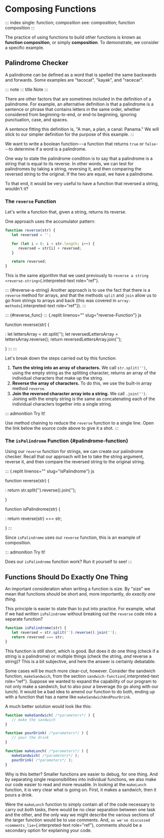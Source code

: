 # Composing Functions

::: index
single: function; composition see: composition; function composition
:::

The practice of using functions to build other functions is known as
**function composition**, or simply **composition**. To demonstrate, we
consider a specific example.

## Palindrome Checker

A palindrome can be defined as a word that is spelled the same backwards
and forwards. Some examples are \"tacocat\", \"kayak\", and \"racecar\".

::: note
::: title
Note
:::

There are other factors that are sometimes included in the definition of
a palindrome. For example, an alternative definition is that a
palindrome is a sentence or phrase that contains letters in the same
order, whether considered from beginning-to-end, or end-to beginning,
ignoring punctuation, case, and spaces.

A sentence fitting this definition is, \"A man, a plan, a canal:
Panama.\" We will stick to our simpler definition for the purpose of
this example.
:::

We want to write a boolean function\-\--a function that returns `true`
or `false`\-\--to determine if a word is a palindrome.

One way to state the palindrome condition is to say that a palindrome is
a string that is equal to its reverse. In other words, we can test for
palindromes by taking a string, reversing it, and then comparing the
reversed string to the original. If the two are equal, we have a
palindrome.

To that end, it would be very useful to have a function that reversed a
string, wouldn\'t it?

### The `reverse` Function

Let\'s write a function that, given a string, returns its reverse.

One approach uses the accumulator pattern:

``` {.js linenos=""}
function reverse(str) {
   let reversed = '';

   for (let i = 0; i < str.length; i++) {
      reversed = str[i] + reversed;
   }

   return reversed;
}
```

This is the same algorithm that we used previously to
`reverse a string <reverse-string>`{.interpreted-text role="ref"}.

::: {#reverse-a-string}
Another approach is to use the fact that there is a `reverse` method for
arrays, and that the methods `split` and `join` allow us to go from
strings to arrays and back (this was covered in
`array-methods`{.interpreted-text role="ref"}).
:::

::: {#reverse_func}
::: {.replit linenos="" slug="reverse-Function"}
js

function reverse(str) {

:   let lettersArray = str.split(\'\'); let reversedLettersArray =
    lettersArray.reverse(); return reversedLettersArray.join(\'\');

}
:::
:::

Let\'s break down the steps carried out by this function:

1.  **Turn the string into an array of characters.** We call
    `str.split('')`, using the empty string as the splitting character,
    returns an array of the individual characters that make up the
    string.
2.  **Reverse the array of characters.** To do this, we use the built-in
    array method `reverse`.
3.  **Join the reversed character array into a string.** We call
    `.join('')`. Joining with the empty string is the same as
    concatenating each of the individual characters together into a
    single string.

::: admonition
Try It!

Use method chaining to reduce the `reverse` function to a single line.
Open the link below the source code above to give it a shot.
:::

### The `isPalindrome` Function {#palindrome-function}

Using our `reverse` function for strings, we can create our palindrome
checker. Recall that our approach will be to take the string argument,
reverse it, and then compare the reversed string to the original string.

::: {.replit linenos="" slug="isPalindrome"}
js

function reverse(str) {

:   return str.split(\'\').reverse().join(\'\');

}

function isPalindrome(str) {

:   return reverse(str) === str;

}
:::

Since `isPalindrome` uses our `reverse` function, this is an example of
composition.

::: admonition
Try It!

Does our `isPalindrome` function work? Run it yourself to see!
:::

## Functions Should Do Exactly One Thing

An important consideration when writing a function is size. By \"size\"
we mean that functions should be short and, more importantly, *do
exactly one thing.*

This principle is easier to state than to put into practice. For
example, what if we had written `isPalindrome` without breaking out the
`reverse` code into a separate function?

``` {.js linenos=""}
function isPalindrome(str) {
   let reversed = str.split('').reverse().join('');
   return reversed === str;
}
```

This function is still short, which is good. But does it do one thing
(check if a string is a palindrome) or multiple things (check the
string, *and* reverse a string)? This is a bit subjective, and here the
answer is certainly debatable.

Some cases will be much more clear-cut, however. Consider the sandwich
function, `makeSandwich`, from the section
`sandwich-function`{.interpreted-text role="ref"}. Suppose we wanted to
expand the capability of our program to not only make a sandwich, but to
also pour a beverage (to go along with our lunch). It would be a bad
idea to amend our function to do both, ending up with a function that
has a name like `makeSandwichAndPourDrink`.

A much better solution would look like this:

``` {.js linenos=""}
function makeSandwich( /*parameters*/ ) {
   // make the sandwich
}

function pourDrink( /*parameters*/ ) {
   // pour the drink
}

function makeLunch( /*parameters*/ ) {
   makeSandwich( /*parameters*/ );
   pourDrink( /*parameters*/ );
}
```

Why is this better? Smaller functions are easier to debug, for one
thing. And by separating single responsibilities into individual
functions, we also make our code easier to read and more reusable. In
looking at the `makeLunch` function, it is very clear what is going on.
First, it makes a sandwich, then it pours a drink.

Were the `makeLunch` function to simply contain all of the code
necessary to carry out *both* tasks, there would be no clear separation
between one task and the other, and the only way we might describe the
various sections of the larger function would be to use comments. And,
`as we've discussed <comments_lie>`{.interpreted-text role="ref"},
comments should be a secondary option for explaining your code.
